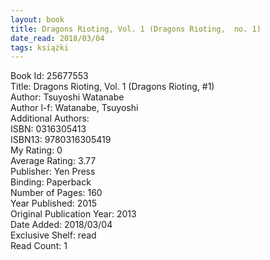 ```yaml
---
layout: book
title: Dragons Rioting, Vol. 1 (Dragons Rioting,  no. 1)
date_read: 2018/03/04
tags: książki
---
```


Book Id: 25677553<br />
Title: Dragons Rioting, Vol. 1 (Dragons Rioting, #1)<br />
Author: Tsuyoshi Watanabe<br />
Author l-f: Watanabe, Tsuyoshi<br />
Additional Authors: <br />
ISBN: 0316305413<br />
ISBN13: 9780316305419<br />
My Rating: 0<br />
Average Rating: 3.77<br />
Publisher: Yen Press<br />
Binding: Paperback<br />
Number of Pages: 160<br />
Year Published: 2015<br />
Original Publication Year: 2013<br />
Date Added: 2018/03/04<br />
Exclusive Shelf: read<br />
Read Count: 1<br />


